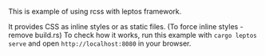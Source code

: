 This is example of using rcss with leptos framework.

It provides CSS as inline styles or as static files. (To force inline styles - remove build.rs)
To check how it works, run this example with `cargo leptos serve` and open `http://localhost:8080` in your browser.